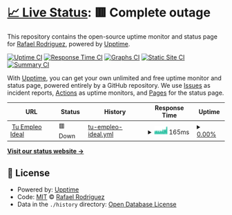 # [📈 Live Status](https://rrc011.github.io/tuempleo-ideal-status): <!--live status--> **🟥 Complete outage**

This repository contains the open-source uptime monitor and status page for [Rafael Rodriguez](https://rrc011.github.io/tuempleo-ideal-status), powered by [Upptime](https://github.com/upptime/upptime).

[![Uptime CI](https://github.com/rrc011/tuempleo-ideal-status/workflows/Uptime%20CI/badge.svg)](https://github.com/rrc011/tuempleo-ideal-status/actions?query=workflow%3A%22Uptime+CI%22)
[![Response Time CI](https://github.com/rrc011/tuempleo-ideal-status/workflows/Response%20Time%20CI/badge.svg)](https://github.com/rrc011/tuempleo-ideal-status/actions?query=workflow%3A%22Response+Time+CI%22)
[![Graphs CI](https://github.com/rrc011/tuempleo-ideal-status/workflows/Graphs%20CI/badge.svg)](https://github.com/rrc011/tuempleo-ideal-status/actions?query=workflow%3A%22Graphs+CI%22)
[![Static Site CI](https://github.com/rrc011/tuempleo-ideal-status/workflows/Static%20Site%20CI/badge.svg)](https://github.com/rrc011/tuempleo-ideal-status/actions?query=workflow%3A%22Static+Site+CI%22)
[![Summary CI](https://github.com/rrc011/tuempleo-ideal-status/workflows/Summary%20CI/badge.svg)](https://github.com/rrc011/tuempleo-ideal-status/actions?query=workflow%3A%22Summary+CI%22)

With [Upptime](https://upptime.js.org), you can get your own unlimited and free uptime monitor and status page, powered entirely by a GitHub repository. We use [Issues](https://github.com/rrc011/tuempleo-ideal-status/issues) as incident reports, [Actions](https://github.com/rrc011/tuempleo-ideal-status/actions) as uptime monitors, and [Pages](https://rrc011.github.io/tuempleo-ideal-status) for the status page.

<!--start: status pages-->
<!-- This summary is generated by Upptime (https://github.com/upptime/upptime) -->
<!-- Do not edit this manually, your changes will be overwritten -->
<!-- prettier-ignore -->
| URL | Status | History | Response Time | Uptime |
| --- | ------ | ------- | ------------- | ------ |
| <img alt="" src="https://icons.duckduckgo.com/ip3/www.vacantestei.com.ico" height="13"> [Tu Empleo Ideal](http://www.vacantestei.com/home) | 🟥 Down | [tu-empleo-ideal.yml](https://github.com/rrc011/tuempleo-ideal-status/commits/HEAD/history/tu-empleo-ideal.yml) | <details><summary><img alt="Response time graph" src="./graphs/tu-empleo-ideal/response-time-week.png" height="20"> 165ms</summary><br><a href="https://rrc011.github.io/tuempleo-ideal-status/history/tu-empleo-ideal"><img alt="Response time 154" src="https://img.shields.io/endpoint?url=https%3A%2F%2Fraw.githubusercontent.com%2Frrc011%2Ftuempleo-ideal-status%2FHEAD%2Fapi%2Ftu-empleo-ideal%2Fresponse-time.json"></a><br><a href="https://rrc011.github.io/tuempleo-ideal-status/history/tu-empleo-ideal"><img alt="24-hour response time 171" src="https://img.shields.io/endpoint?url=https%3A%2F%2Fraw.githubusercontent.com%2Frrc011%2Ftuempleo-ideal-status%2FHEAD%2Fapi%2Ftu-empleo-ideal%2Fresponse-time-day.json"></a><br><a href="https://rrc011.github.io/tuempleo-ideal-status/history/tu-empleo-ideal"><img alt="7-day response time 165" src="https://img.shields.io/endpoint?url=https%3A%2F%2Fraw.githubusercontent.com%2Frrc011%2Ftuempleo-ideal-status%2FHEAD%2Fapi%2Ftu-empleo-ideal%2Fresponse-time-week.json"></a><br><a href="https://rrc011.github.io/tuempleo-ideal-status/history/tu-empleo-ideal"><img alt="30-day response time 160" src="https://img.shields.io/endpoint?url=https%3A%2F%2Fraw.githubusercontent.com%2Frrc011%2Ftuempleo-ideal-status%2FHEAD%2Fapi%2Ftu-empleo-ideal%2Fresponse-time-month.json"></a><br><a href="https://rrc011.github.io/tuempleo-ideal-status/history/tu-empleo-ideal"><img alt="1-year response time 154" src="https://img.shields.io/endpoint?url=https%3A%2F%2Fraw.githubusercontent.com%2Frrc011%2Ftuempleo-ideal-status%2FHEAD%2Fapi%2Ftu-empleo-ideal%2Fresponse-time-year.json"></a></details> | <details><summary><a href="https://rrc011.github.io/tuempleo-ideal-status/history/tu-empleo-ideal">0.00%</a></summary><a href="https://rrc011.github.io/tuempleo-ideal-status/history/tu-empleo-ideal"><img alt="All-time uptime 36.73%" src="https://img.shields.io/endpoint?url=https%3A%2F%2Fraw.githubusercontent.com%2Frrc011%2Ftuempleo-ideal-status%2FHEAD%2Fapi%2Ftu-empleo-ideal%2Fuptime.json"></a><br><a href="https://rrc011.github.io/tuempleo-ideal-status/history/tu-empleo-ideal"><img alt="24-hour uptime 0.00%" src="https://img.shields.io/endpoint?url=https%3A%2F%2Fraw.githubusercontent.com%2Frrc011%2Ftuempleo-ideal-status%2FHEAD%2Fapi%2Ftu-empleo-ideal%2Fuptime-day.json"></a><br><a href="https://rrc011.github.io/tuempleo-ideal-status/history/tu-empleo-ideal"><img alt="7-day uptime 0.00%" src="https://img.shields.io/endpoint?url=https%3A%2F%2Fraw.githubusercontent.com%2Frrc011%2Ftuempleo-ideal-status%2FHEAD%2Fapi%2Ftu-empleo-ideal%2Fuptime-week.json"></a><br><a href="https://rrc011.github.io/tuempleo-ideal-status/history/tu-empleo-ideal"><img alt="30-day uptime 0.00%" src="https://img.shields.io/endpoint?url=https%3A%2F%2Fraw.githubusercontent.com%2Frrc011%2Ftuempleo-ideal-status%2FHEAD%2Fapi%2Ftu-empleo-ideal%2Fuptime-month.json"></a><br><a href="https://rrc011.github.io/tuempleo-ideal-status/history/tu-empleo-ideal"><img alt="1-year uptime 0.00%" src="https://img.shields.io/endpoint?url=https%3A%2F%2Fraw.githubusercontent.com%2Frrc011%2Ftuempleo-ideal-status%2FHEAD%2Fapi%2Ftu-empleo-ideal%2Fuptime-year.json"></a></details>

<!--end: status pages-->

[**Visit our status website →**](https://rrc011.github.io/tuempleo-ideal-status)

## 📄 License

- Powered by: [Upptime](https://github.com/upptime/upptime)
- Code: [MIT](./LICENSE) © [Rafael Rodriguez](https://rrc011.github.io/tuempleo-ideal-status)
- Data in the `./history` directory: [Open Database License](https://opendatacommons.org/licenses/odbl/1-0/)
